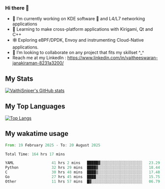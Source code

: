 ### Hi there 👋

- 🔭 I’m currently working on KDE software 💓 and L4/L7 networking applications 
- 📖 Learning to make cross-platform applications with Kirigami, Qt and C++
- 🕸️ Exploring eBPF/DPDK, Envoy and instrumenting Cloud-Native applications. 
- 👯 I’m looking to collaborate on any project that fits my skillset ^_^
- Reach me at my LinkedIn : https://www.linkedin.com/in/vaitheeswaran-janakiraman-8231a3200/

## My Stats
[![VaithiSniper's GitHub stats](https://github-readme-stats.vercel.app/api?username=VaithiSniper&hide=stars&theme=radical)](https://github.com/anuraghazra/github-readme-stats)

## My Top Languages

[![Top Langs](https://github-readme-stats.vercel.app/api/top-langs/?username=VaithiSniper&layout=compact)](https://github.com/anuraghazra/github-readme-stats)

## My wakatime usage

<!--START_SECTION:waka-->

```rust
From: 19 February 2025 - To: 20 August 2025

Total Time: 164 hrs 17 mins

YAML                 41 hrs 2 mins   █████▓░░░░░░░░░░░░░░░░░░░   23.29 %
Python               32 hrs 29 mins  ████▓░░░░░░░░░░░░░░░░░░░░   18.44 %
C                    30 hrs 48 mins  ████▒░░░░░░░░░░░░░░░░░░░░   17.48 %
Go                   27 hrs 45 mins  ████░░░░░░░░░░░░░░░░░░░░░   15.75 %
Other                11 hrs 57 mins  █▓░░░░░░░░░░░░░░░░░░░░░░░   06.79 %
```

<!--END_SECTION:waka-->
